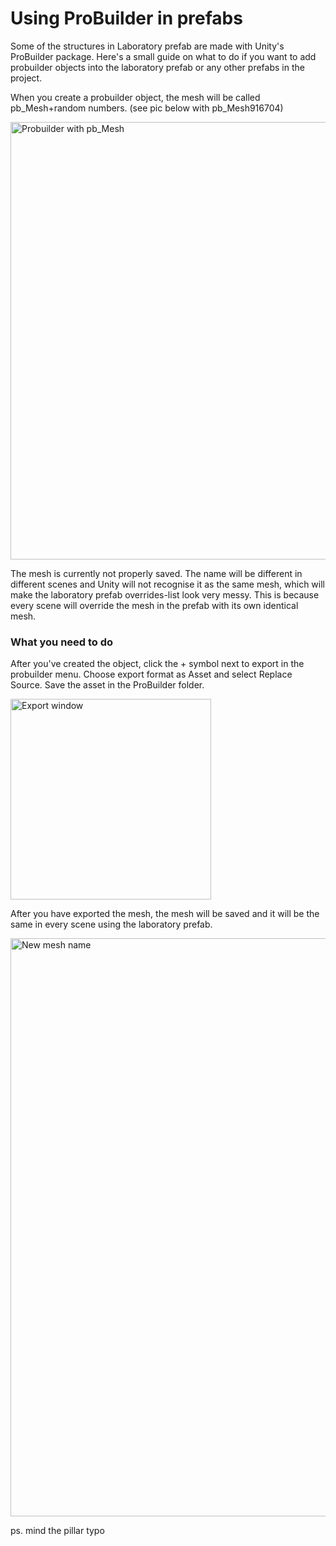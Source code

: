 # Using ProBuilder in prefabs

Some of the structures in Laboratory prefab are made with Unity's ProBuilder package. Here's a small guide on what to do if you want to add probuilder objects into the laboratory prefab or any other prefabs in the project.

When you create a probuilder object, the mesh will be called pb_Mesh+random numbers. (see pic below with pb_Mesh916704)

<img width="700" alt="Probuilder with pb_Mesh" src="https://github.com/FarmasiaVR/farmasia-vr/assets/80990021/0c3d8b9e-b88a-4d6f-9395-2c8112ebe7fb">

The mesh is currently not properly saved. The name will be different in different scenes and Unity will not recognise it as the same mesh, which will make the laboratory prefab overrides-list look very messy. 
This is because every scene will override the mesh in the prefab with its own identical mesh.

### What you need to do 

After you've created the object, click the + symbol next to export in the probuilder menu. Choose export format as Asset and select Replace Source. Save the asset in the ProBuilder folder. 

<img width="321" alt="Export window" src="https://github.com/FarmasiaVR/farmasia-vr/assets/80990021/eb90674f-eeb3-4b40-8be0-798080ae257e">


After you have exported the mesh, the mesh will be saved and it will be the same in every scene using the laboratory prefab.

<img width="925" alt="New mesh name" src="https://github.com/FarmasiaVR/farmasia-vr/assets/80990021/3a528cb5-4e97-4934-a741-d4d79e5456f2">

ps. mind the pillar typo
